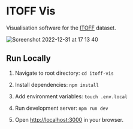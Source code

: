 # ITOFF Vis

Visualisation software for the [ITOFF](https://itoff-dataset.wp.st-andrews.ac.uk/) dataset.

![Screenshot 2022-12-31 at 17 13 40](https://user-images.githubusercontent.com/17520107/210151077-2767007a-069b-41e7-bfef-cf532c9a6b23.png)


## Run Locally

1. Navigate to root directory:
`cd itoff-vis`

2. Install dependencies:
`npm install`

3. Add environment variables:
`touch .env.local`

3. Run development server:
`npm run dev`

4. Open [http://localhost:3000](http://localhost:3000) in your browser.
